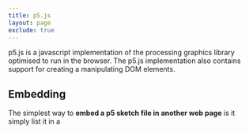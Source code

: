 ```yaml
---
title: p5.js
layout: page
exclude: true
---
```

p5.js is a javascript implementation of the processing graphics library optimised to run in the browser. The p5.js implementation also contains support for creating a manipulating DOM elements.

## Embedding
The simplest way to **embed a p5 sketch file in another web page** is it simply list it in a <script> tag inside the your main `HTML` file.
```html

```

You can also embed some html page with a sketch in via iFrame

## Dom Elements

P5 supports a range of DOM elements that can be generated on and inserted into the same page as your sketch and then used by your sketch for creating interactive interface elements. By **default, new DOM elements are created *below* your sketch**. Creating elements using the P5 framework inside the sketch code gives you easy access to the dom elements allowing you retrieve data from and interact with them easily.

You can **create a slider element** using the `createSlider` function.
```js
create
```
<!--stackedit_data:
eyJoaXN0b3J5IjpbLTEwMjEwMDAwMzMsLTE2OTY5OTczOTIsMT
UyNDE5NzM5MSwtNjAwMDcxMTU2XX0=
-->